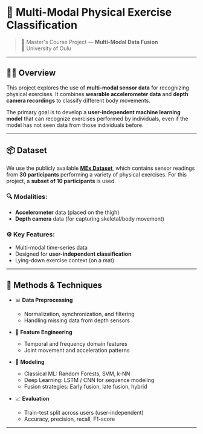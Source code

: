 # 🧠 Multi-Modal Physical Exercise Classification

> 🔬 Master's Course Project — **Multi-Modal Data Fusion**  
> 📍 University of Oulu

---

## 🏋️‍♂️ Overview

This project explores the use of **multi-modal sensor data** for recognizing physical exercises. It combines **wearable accelerometer data** and **depth camera recordings** to classify different body movements.

The primary goal is to develop a **user-independent machine learning model** that can recognize exercises performed by individuals, even if the model has not seen data from those individuals before.

---

## 📦 Dataset

We use the publicly available [**MEx Dataset**](https://archive.ics.uci.edu/dataset/500/mex), which contains sensor readings from **30 participants** performing a variety of physical exercises. For this project, a **subset of 10 participants** is used.

### 🔍 Modalities:
- **Accelerometer** data (placed on the thigh)
- **Depth camera** data (for capturing skeletal/body movement)

### ⚙️ Key Features:
- Multi-modal time-series data
- Designed for **user-independent classification**
- Lying-down exercise context (on a mat)

---

## 🧠 Methods & Techniques

- 📊 **Data Preprocessing**
  - Normalization, synchronization, and filtering
  - Handling missing data from depth sensors

- 🧱 **Feature Engineering**
  - Temporal and frequency domain features
  - Joint movement and acceleration patterns

- 🧪 **Modeling**
  - Classical ML: Random Forests, SVM, k-NN
  - Deep Learning: LSTM / CNN for sequence modeling
  - Fusion strategies: Early fusion, late fusion, hybrid

- 📈 **Evaluation**
  - Train-test split across users (user-independent)
  - Accuracy, precision, recall, F1-score

---

